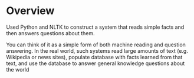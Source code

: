 # Overview

Used Python and NLTK to construct a system that reads simple facts and then answers questions about them. 

You can think of it as a simple form of both machine reading and question answering. In the real world, such systems read large amounts of text (e.g. Wikipedia or news sites), populate database with facts learned from that text, and use the database to answer general knowledge questions about the world
